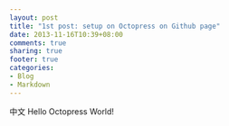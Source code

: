 ```yaml
---
layout: post
title: "1st post: setup on Octopress on Github page"
date: 2013-11-16T10:39+08:00
comments: true
sharing: true
footer: true
categories: 
- Blog
- Markdown
---
```

中文
Hello Octopress World!
